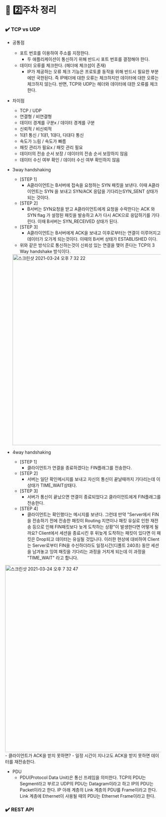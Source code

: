 # :book: :two:주차 정리

### ✔️ TCP vs UDP
- 공통점
  - 포트 번호를 이용하여 주소를 지정한다.
    - 두 애플리케이션이 통신하기 위해 반드시 포트 번호를 결정해야 한다.
  - 데이터 오류를 체크한다. (헤더에 체크섬이 존재)
    - IP가 제공하는 오류 체크 기능은 프로토콜 동작을 위해 반드시 필요한 부분에만 국한된다. 즉 IP헤더에 대한 오류는 체크하지만 데이터에 대한 오류는 체크하지 않는다. 반면, TCP와 UDP는 헤더와 데이터에 대한 오류를 체크한다. 
- 차이점
  - TCP / UDP
  - 연결형 / 비연결형
  - 데이터 경계를 구분x / 데이터 경계를 구분
  - 신뢰적 / 비신뢰적
  - 1대1 통신 / 1대1, 1대다, 다대다 통신
  - 속도가 느림 /  속도가 빠름
  - 패킷 관리가 필요x / 패킷 관리 필요
  - 데이터의 전송 순서 보장 / 데이터의 전송 순서 보장하지 않음
  - 데이터 수신 여부 확인 / 데이터 수신 여부 확인하지 않음

- 3way handshaking
  - [STEP 1]
    - A클라이언트는 B서버에 접속을 요청하는 SYN 패킷을 보낸다. 이때 A클라이언트는 SYN 을 보내고 SYN/ACK 응답을 기다리는SYN_SENT 상태가 되는 것이다.
  - [STEP 2] 
    - B서버는 SYN요청을 받고 A클라이언트에게 요청을 수락한다는 ACK 와 SYN flag 가 설정된 패킷을 발송하고 A가 다시 ACK으로 응답하기를 기다린다. 이때 B서버는 SYN_RECEIVED 상태가 된다.
  - [STEP 3]
    - A클라이언트는 B서버에게 ACK을 보내고 이후로부터는 연결이 이루어지고 데이터가 오가게 되는것이다. 이때의 B서버 상태가 ESTABLISHED 이다. 
  - 위와 같은 방식으로 통신하는것이 신뢰성 있는 연결을 맺어 준다는 TCP의 3 Way handshake 방식이다.
  <img width="617" alt="스크린샷 2021-03-24 오후 7 32 22" src="https://user-images.githubusercontent.com/47052106/112296085-e56e4b00-8cd7-11eb-9c63-61be99e140e0.png">
- 4way handshaking
  - [STEP 1]
    - 클라이언트가 연결을 종료하겠다는 FIN플래그를 전송한다.
  - [STEP 2] 
    - 서버는 일단 확인메시지를 보내고 자신의 통신이 끝날때까지 기다리는데 이 상태가 TIME_WAIT상태다.
  - [STEP 3]
    - 서버가 통신이 끝났으면 연결이 종료되었다고 클라이언트에게 FIN플래그를 전송한다.
  - [STEP 4]
    - 클라이언트는 확인했다는 메시지를 보낸다. 그런데 만약 "Server에서 FIN을 전송하기 전에 전송한 패킷이 Routing 지연이나 패킷 유실로 인한 재전송 등으로 인해 FIN패킷보다 늦게 도착하는 상황"이 발생한다면 어떻게 될까요? 
Client에서 세션을 종료시킨 후 뒤늦게 도착하는 패킷이 있다면 이 패킷은 Drop되고 데이터는 유실될 것입니다. 이러한 현상에 대비하여 Client는 Server로부터 FIN을 수신하더라도 일정시간(디폴트 240초) 동안 세션을 남겨놓고 잉여 패킷을 기다리는 과정을 거치게 되는데 이 과정을 "TIME_WAIT" 라고 합니다.
<img width="605" alt="스크린샷 2021-03-24 오후 7 32 47" src="https://user-images.githubusercontent.com/47052106/112296068-e1422d80-8cd7-11eb-8a27-0fcde8cb35eb.png">
- 클라이언트가 ACK을 받지 못하면?
  - 일정 시간이 지나고도 ACK을 받지 못하면 데이터를 재전송한다.
  
- PDU
  - PDU(Protocol Data Unit)은 통신 프레임을 의미한다. TCP의 PDU는 Segment라고 부르고 UDP의 PDU는 Datagram이라고 하고 IP의 PDU는 Packet이라고 한다. IP 아래 계층의 Link 계층의 PDU를 Frame이라고 한다. Link 계층에 Ethernet이 사용될 때의 PDU는 Ethernet Frame이라고 한다.

### ✔️ REST API
